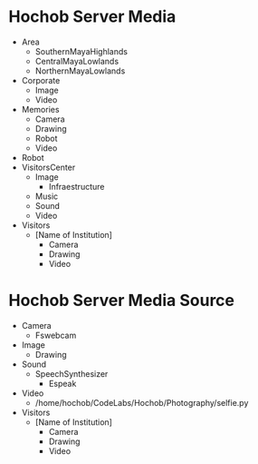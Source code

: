 # Hochob Server Media

- Area
  - SouthernMayaHighlands
  - CentralMayaLowlands
  - NorthernMayaLowlands
- Corporate
  - Image
  - Video
- Memories
  - Camera
  - Drawing
  - Robot
  - Video
- Robot
- VisitorsCenter
  - Image
    - Infraestructure
  - Music
  - Sound
  - Video
- Visitors
  - [Name of Institution]
    - Camera
    - Drawing
    - Video

# Hochob Server Media Source

- Camera
  - Fswebcam
- Image
  - Drawing
- Sound
  - SpeechSynthesizer
    - Espeak
- Video
  - /home/hochob/CodeLabs/Hochob/Photography/selfie.py
- Visitors
  - [Name of Institution]
    - Camera
    - Drawing
    - Video
